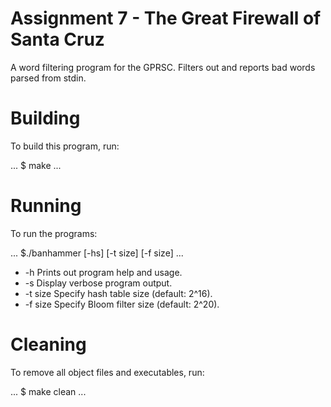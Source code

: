 # Assignment 7 - The Great Firewall of Santa Cruz

A word filtering program for the GPRSC.
Filters out and reports bad words parsed from stdin.

# Building

To build this program, run:

...
$ make
...

# Running

To run the programs:

...
$./banhammer [-hs] [-t size] [-f size]
...

- -h             Prints out program help and usage.
- -s             Display verbose program output.
- -t size        Specify hash table size (default: 2^16).
- -f size        Specify Bloom filter size (default: 2^20).

# Cleaning

To remove all object files and executables, run:

...
$ make clean
...
